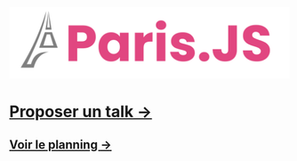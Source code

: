 ![ParisJS](./ParisJS-FullLength-Transparent.svg)

<h1><a href="https://github.com/parisjs/talks/issues/new?assignees=&labels=&template=cfp.yml">Proposer un talk →</a></h1>

<h2><a href="https://github.com/orgs/parisjs/projects/1/views/1">Voir le planning →</a></h2>
